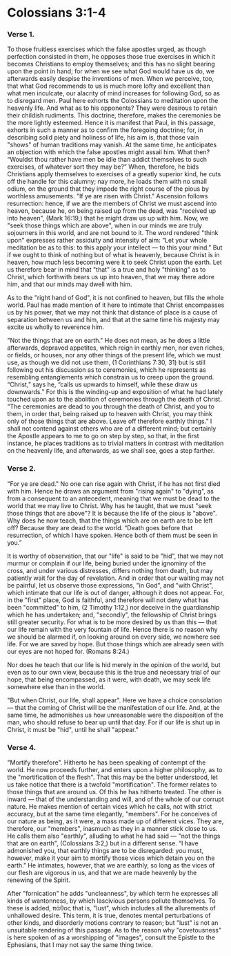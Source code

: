 # Colossians 3:1-4


### Verse 1.
  To those fruitless exercises which the false apostles urged, as though perfection consisted in them, he opposes those true exercises in which it becomes Christians to employ themselves; and this has no slight bearing upon the point in hand; for when we see what God would have us do, we afterwards easily despise the inventions of men. When we perceive, too, that what God recommends to us is much more lofty and excellent than what men inculcate, our alacrity of mind increases for following God, so as to disregard men. Paul here exhorts the Colossians to meditation upon the heavenly life. And what as to his opponents? They were desirous to retain their childish rudiments. This doctrine, therefore, makes the ceremonies be the more lightly esteemed. Hence it is manifest that Paul, in this passage, exhorts in such a manner as to confirm the foregoing doctrine; for, in describing solid piety and holiness of life, his aim is, that those vain "shows" of human traditions may vanish. At the same time, he anticipates an objection with which the false apostles might assail him. What then? “Wouldst thou rather have men be idle than addict themselves to such exercises, of whatever sort they may be?” When, therefore, he bids Christians apply themselves to exercises of a greatly superior kind, he cuts off the handle for this calumny; nay more, he loads them with no small odium, on the ground that they impede the right course of the pious by worthless amusements. "If ye are risen with Christ." Ascension follows resurrection: hence, if we are the members of Christ we must ascend into heaven, because he, on being raised up from the dead, was "received up into heaven", (Mark 16:19,) that he might draw us up with him. Now, we "seek those things which are above", when in our minds we are truly sojourners in this world, and are not bound to it. The word rendered "think upon" expresses rather assiduity and intensity of aim: “Let your whole meditation be as to this: to this apply your intellect — to this your mind.” But if we ought to think of nothing but of what is heavenly, because Christ is in heaven, how much less becoming were it to seek Christ upon the earth. Let us therefore bear in mind that "that" is a true and holy "thinking" as to Christ, which forthwith bears us up into heaven, that we may there adore him, and that our minds may dwell with him.

As to the "right hand of God", it is not confined to heaven, but fills the whole world. Paul has made mention of it here to intimate that Christ encompasses us by his power, that we may not think that distance of place is a cause of separation between us and him, and that at the same time his majesty may excite us wholly to reverence him.

 "Not the things that are on earth." He does not mean, as he does a little afterwards, depraved appetites, which reign in earthly men, nor even riches, or fields, or houses, nor any other things of the present life, which we must use, as though we did not use them, (1 Corinthians 7:30, 31) but is still following out his discussion as to ceremonies, which he represents as resembling entanglements which constrain us to creep upon the ground. “Christ,” says he, “calls us upwards to himself, while these draw us downwards.” For this is the winding-up and exposition of what he had lately touched upon as to the abolition of ceremonies through the death of Christ. “The ceremonies are dead to you through the death of Christ, and you to them, in order that, being raised up to heaven with Christ, you may think only of those things that are above. Leave off therefore earthly things.” I shall not contend against others who are of a different mind; but certainly the Apostle appears to me to go on step by step, so that, in the first instance, he places traditions as to trivial matters in contrast with meditation on the heavenly life, and afterwards, as we shall see, goes a step farther.

### Verse 2.
  "For ye are dead." No one can rise again with Christ, if he has not first died with him. Hence he draws an argument from "rising again" to "dying", as from a consequent to an antecedent, meaning that we must be dead to the world that we may live to Christ. Why has he taught, that we must "seek those things that are above"? It is because the life of the pious is "above". Why does he now teach, that the things which are on earth are to be left off? Because they are dead to the world. “Death goes before that resurrection, of which I have spoken. Hence both of them must be seen in you.”

It is worthy of observation, that our "life" is said to be "hid", that we may not murmur or complain if our life, being buried under the ignominy of the cross, and under various distresses, differs nothing from death, but may patiently wait for the day of revelation. And in order that our waiting may not be painful, let us observe those expressions, "in God", and "with Christ", which intimate that our life is out of danger, although it does not appear. For, in the "first" place, God is faithful, and therefore will not deny what has been "committed" to him, (2 Timothy 1:12,) nor deceive in the guardianship which he has undertaken; and, "secondly", the fellowship of Christ brings still greater security. For what is to be more desired by us than this — that our life remain with the very fountain of life. Hence there is no reason why we should be alarmed if, on looking around on every side, we nowhere see life. For we are saved by hope. But those things which are already seen with our eyes are not hoped for. (Romans 8:24.)

Nor does he teach that our life is hid merely in the opinion of the world, but even as to our own view, because this is the true and necessary trial of our hope, that being encompassed, as it were, with death, we may seek life somewhere else than in the world.

 "But when Christ, our life, shall appear". Here we have a choice consolation — that the coming of Christ will be the manifestation of our life. And, at the same time, he admonishes us how unreasonable were the disposition of the man, who should refuse to bear up until that day. For if our life is shut up in Christ, it must be "hid", until he shall "appear."

### Verse 4.
  "Mortify therefore". Hitherto he has been speaking of contempt of the world. He now proceeds further, and enters upon a higher philosophy, as to the "mortification of the flesh". That this may be the better understood, let us take notice that there is a twofold "mortification". The former relates to those things that are around us. Of this he has hitherto treated. The other is inward — that of the understanding and will, and of the whole of our corrupt nature. He makes mention of certain vices which he calls, not with strict accuracy, but at the same time elegantly, "members". For he conceives of our nature as being, as it were, a mass made up of different vices. They are, therefore, our "members", inasmuch as they in a manner stick close to us. He calls them also "earthly", alluding to what he had said — "not the things that are on earth", (Colossians 3:2,) but in a different sense. “I have admonished you, that earthly things are to be disregarded: you must, however, make it your aim to mortify those vices which detain you on the earth.” He intimates, however, that we are earthly, so long as the vices of our flesh are vigorous in us, and that we are made heavenly by the renewing of the Spirit.

After "fornication" he adds "uncleanness", by which term he expresses all kinds of wantonness, by which lascivious persons pollute themselves. To these is added, πάθος that is, "lust", which includes all the allurements of unhallowed desire. This term, it is true, denotes mental perturbations of other kinds, and disorderly motions contrary to reason; but "lust" is not an unsuitable rendering of this passage. As to the reason why "covetousness" is here spoken of as a worshipping of "images", consult the Epistle to the Ephesians, that I may not say the same thing twice.

